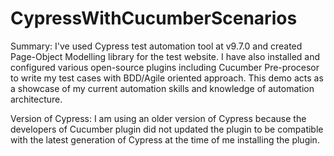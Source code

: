 # CypressWithCucumberScenarios

Summary:
I've used Cypress test automation tool at v9.7.0 and created Page-Object Modelling library for the test website. I have also installed and configured various open-source plugins including Cucumber Pre-procesor to write my test cases with BDD/Agile oriented approach.  This demo acts as a showcase of my current automation skills and knowledge of automation architecture. 

Version of Cypress: 
I am using an older version of Cypress because the developers of Cucumber plugin did not updated the plugin to be compatible with the latest generation of Cypress at the time of me installing the plugin. 

